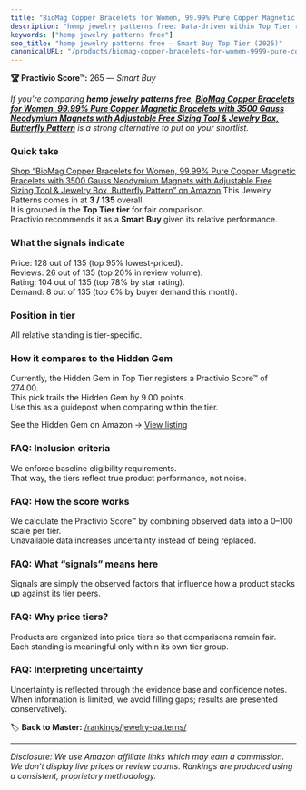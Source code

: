 ```yaml
---
title: "BioMag Copper Bracelets for Women, 99.99% Pure Copper Magnetic Bracelets with 3500 Gauss Neodymium Magnets with Adjustable Free Sizing Tool & Jewelry Box, Butterfly Pattern"
description: "hemp jewelry patterns free: Data-driven within Top Tier ranking using the Practivio Score™. Positioned by quality, value, demand, findability, momentum."
keywords: ["hemp jewelry patterns free"]
seo_title: "hemp jewelry patterns free — Smart Buy Top Tier (2025)"
canonicalURL: "/products/biomag-copper-bracelets-for-women-9999-pure-copper-magnetic-bracelets-with-3500-gauss-neodymium-magnets-with-adjustable-free-sizing-tool-jewelry-box-butterfly-pattern-B0DKNTHGZ6/"
---
```


**🏆 Practivio Score™:** 265 — _Smart Buy_


*If you're comparing **hemp jewelry patterns free**, **[BioMag Copper Bracelets for Women, 99.99% Pure Copper Magnetic Bracelets with 3500 Gauss Neodymium Magnets with Adjustable Free Sizing Tool & Jewelry Box, Butterfly Pattern](https://www.amazon.com/dp/B0DKNTHGZ6?tag=practivio-20)** is a strong alternative to put on your shortlist.*
### Quick take
[Shop “BioMag Copper Bracelets for Women, 99.99% Pure Copper Magnetic Bracelets with 3500 Gauss Neodymium Magnets with Adjustable Free Sizing Tool & Jewelry Box, Butterfly Pattern” on Amazon](https://www.amazon.com/dp/B0DKNTHGZ6?tag=practivio-20)
This Jewelry Patterns comes in at **3 / 135** overall.  
It is grouped in the **Top Tier tier** for fair comparison.  
Practivio recommends it as a **Smart Buy** given its relative performance.

### What the signals indicate
Price: 128 out of 135 (top 95% lowest-priced).  
Reviews: 26 out of 135 (top 20% in review volume).  
Rating: 104 out of 135 (top 78% by star rating).  
Demand: 8 out of 135 (top 6% by buyer demand this month).

### Position in tier
All relative standing is tier-specific.

### How it compares to the Hidden Gem
Currently, the Hidden Gem in Top Tier registers a Practivio Score™ of 274.00.  
This pick trails the Hidden Gem by 9.00 points.  
Use this as a guidepost when comparing within the tier.  

See the Hidden Gem on Amazon → [View listing](https://www.amazon.com/dp/B09Y8DWR28?tag=practivio-20)

### FAQ: Inclusion criteria
We enforce baseline eligibility requirements.  
That way, the tiers reflect true product performance, not noise.

### FAQ: How the score works
We calculate the Practivio Score™ by combining observed data into a 0–100 scale per tier.  
Unavailable data increases uncertainty instead of being replaced.

### FAQ: What “signals” means here
Signals are simply the observed factors that influence how a product stacks up against its tier peers.

### FAQ: Why price tiers?
Products are organized into price tiers so that comparisons remain fair.  
Each standing is meaningful only within its own tier group.

### FAQ: Interpreting uncertainty
Uncertainty is reflected through the evidence base and confidence notes.  
When information is limited, we avoid filling gaps; results are presented conservatively.


🏷️ **Back to Master:** [/rankings/jewelry-patterns/](/rankings/jewelry-patterns/)

---
_Disclosure: We use Amazon affiliate links which may earn a commission. We don’t display live prices or review counts. Rankings are produced using a consistent, proprietary methodology._

